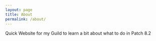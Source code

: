 ```yaml
---
layout: page
title: About
permalink: /about/
---
```


Quick Website for my Guild to learn a bit about what to do in Patch 8.2

